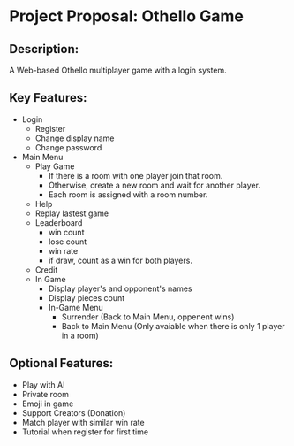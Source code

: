 # Project Proposal: Othello Game

## Description:

A Web-based Othello multiplayer game with a login system.

## Key Features:

- Login
  - Register
  - Change display name
  - Change password
- Main Menu
  - Play Game
    - If there is a room with one player join that room.
    - Otherwise, create a new room and wait for another player.
    - Each room is assigned with a room number.
  - Help
  - Replay lastest game
  - Leaderboard
    - win count
    - lose count
    - win rate
    - if draw, count as a win for both players.
  - Credit
  - In Game
    - Display player's and opponent's names
    - Display pieces count
    - In-Game Menu
      - Surrender (Back to Main Menu, oppenent wins)
      - Back to Main Menu (Only avaiable when there is only 1 player in a room)

## Optional Features:

- Play with AI
- Private room
- Emoji in game
- Support Creators (Donation)
- Match player with similar win rate
- Tutorial when register for first time
